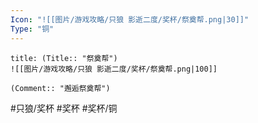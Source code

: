 ```yaml
---
Icon: "![[图片/游戏攻略/只狼 影逝二度/奖杯/祭奠帮.png|30]]"
Type: "铜"
---
```

```ad-common-bronze-trophy
title: (Title:: "祭奠帮")
![[图片/游戏攻略/只狼 影逝二度/奖杯/祭奠帮.png|100]]

(Comment:: "邂逅祭奠帮")
```

#只狼/奖杯 #奖杯 #奖杯/铜
